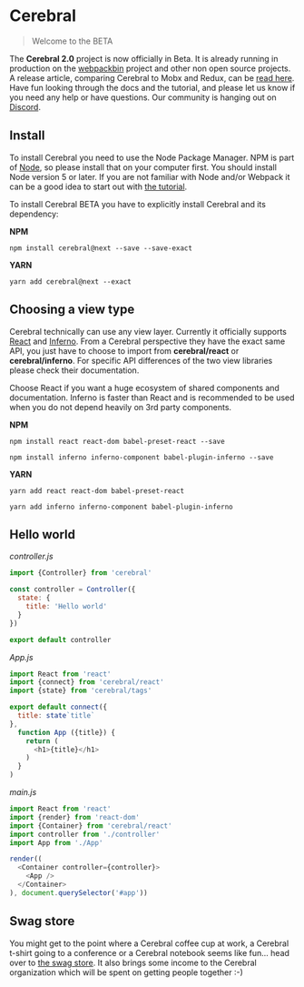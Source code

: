 # Cerebral

> Welcome to the BETA

The **Cerebral 2.0** project is now officially in Beta. It is already running in production on the [webpackbin](https://www.webpackbin.com) project and other non open source projects. A release article, comparing Cerebral to Mobx and Redux, can be [read here](http://www.christianalfoni.com/articles/2017_03_19_Cerebral-2). Have fun looking through the docs and the tutorial, and please let us know if you need any help or have questions. Our community is hanging out on [Discord](https://discord.gg/0kIweV4bd2bwwsvH).

<Youtube url="https://www.youtube.com/embed/uhuLxs8-zP4" />

## Install
To install Cerebral you need to use the Node Package Manager. NPM is part of [Node](https://nodejs.org/en/), so please install that on your computer first. You should install Node version 5 or later. If you are not familiar with Node and/or Webpack it can be a good idea to start out with [the tutorial](/docs/developer_guide/index.html).

To install Cerebral BETA you have to explicitly install Cerebral and its dependency:

**NPM**

`npm install cerebral@next --save --save-exact`

**YARN**

`yarn add cerebral@next --exact`


## Choosing a view type
Cerebral technically can use any view layer. Currently it officially supports [React](https://facebook.github.io/react/) and [Inferno](http://infernojs.org/). From a Cerebral perspective they have the exact same API, you just have to choose to import from **cerebral/react** or **cerebral/inferno**. For specific API differences of the two view libraries please check their documentation.

Choose React if you want a huge ecosystem of shared components and documentation. Inferno is faster than React and is recommended to be used when you do not depend heavily on 3rd party components.

**NPM**

`npm install react react-dom babel-preset-react --save`

`npm install inferno inferno-component babel-plugin-inferno --save`

**YARN**

`yarn add react react-dom babel-preset-react`

`yarn add inferno inferno-component babel-plugin-inferno`

## Hello world
*controller.js*
```js
import {Controller} from 'cerebral'

const controller = Controller({
  state: {
    title: 'Hello world'
  }
})

export default controller
```

*App.js*
```js
import React from 'react'
import {connect} from 'cerebral/react'
import {state} from 'cerebral/tags'

export default connect({
  title: state`title`
},
  function App ({title}) {
    return (
      <h1>{title}</h1>
    )
  }
)
```

*main.js*
```js
import React from 'react'
import {render} from 'react-dom'
import {Container} from 'cerebral/react'
import controller from './controller'
import App from './App'

render((
  <Container controller={controller}>
    <App />
  </Container>
), document.querySelector('#app'))
```

## Swag store
You might get to the point where a Cerebral coffee cup at work, a Cerebral t-shirt going to a conference or a Cerebral notebook seems like fun... head over to [the swag store](https://cerebral.threadless.com/). It also brings some income to the Cerebral organization which will be spent on getting people together :-)
